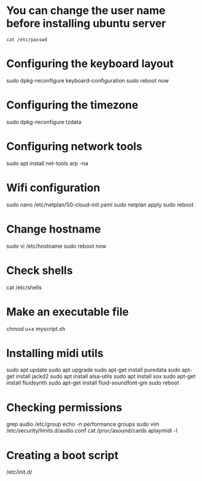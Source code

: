 # You can change the user name before installing ubuntu server
`cat /etc/passwd`

# Configuring the keyboard layout
sudo dpkg-reconfigure keyboard-configuration 
sudo reboot now

# Configuring the timezone
sudo dpkg-reconfigure tzdata 

# Configuring network tools
sudo apt install net-tools 
arp -na

# Wifi configuration
sudo nano /etc/netplan/50-cloud-init.yaml
sudo netplan apply
sudo reboot 

# Change hostname
sudo vi /etc/hostname 
sudo reboot now

# Check shells
cat /etc/shells

# Make an executable file
chmod  u+x myscript.sh

# Installing midi utils
sudo apt update
sudo apt upgrade 
sudo apt-get install puredata
sudo apt-get install jackd2
sudo apt install alsa-utils
sudo apt install sox
sudo apt-get install fluidsynth
sudo apt-get install fluid-soundfont-gm
sudo reboot

# Checking permissions
grep audio /etc/group
echo -n performance
groups
sudo vim /etc/security/limits.d/audio.conf
cat /proc/asound/cards
aplaymidi -l

# Creating a boot script
/etc/init.d/


